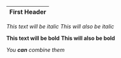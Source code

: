 First Header | 
------------ |

*This text will be italic*
_This will also be italic_

**This text will be bold**
__This will also be bold__

_You **can** combine them_
